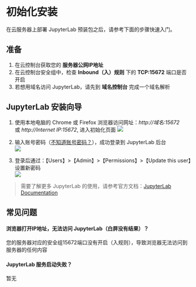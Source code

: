# 初始化安装

在云服务器上部署 JupyterLab 预装包之后，请参考下面的步骤快速入门。

## 准备

1. 在云控制台获取您的 **服务器公网IP地址** 
2. 在云控制台安全组中，检查 **Inbound（入）规则** 下的 **TCP:15672** 端口是否开启
3. 若想用域名访问 JupyterLab，请先到 **域名控制台** 完成一个域名解析

## JupyterLab 安装向导

1. 使用本地电脑的 Chrome 或 Firefox 浏览器访问网址：*http://域名:15672* 或 *http://Internet IP:15672*, 进入初始化页面
   ![](https://libs.websoft9.com/Websoft9/DocsPicture/zh/jupyterlab/jupyterlab-login-websoft9.png)

2. 输入账号密码（[不知道账号密码？](/zh/stack-accounts.md#jupyterlab)），成功登录到 JupyterLab 后台  
   ![](https://libs.websoft9.com/Websoft9/DocsPicture/zh/jupyterlab/jupyterlab-bk-websoft9.png)

3. 登录后通过：【Users】>【Admin】>【Permissions】>【Update this user】设置新密码  
   ![](https://libs.websoft9.com/Websoft9/DocsPicture/zh/jupyterlab/jupyterlab-pw-websoft9.png)

> 需要了解更多 JupyterLab 的使用，请参考官方文档：[JupyterLab Documentation](https://www.jupyterlab.com/documentation.html)

## 常见问题

#### 浏览器打开IP地址，无法访问 JupyterLab（白屏没有结果）？

您的服务器对应的安全组15672端口没有开启（入规则），导致浏览器无法访问到服务器的任何内容

#### JupyterLab 服务启动失败？

暂无